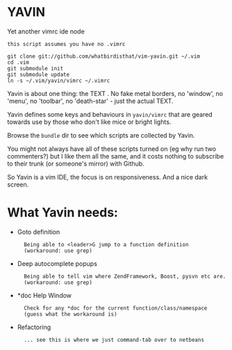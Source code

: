 YAVIN
=====

Yet another vimrc ide node


`this script assumes you have no .vimrc`


    git clone git://github.com/whatbirdisthat/vim-yavin.git ~/.vim
    cd .vim
    git submodule init
    git submodule update
    ln -s ~/.vim/yavin/vimrc ~/.vimrc

Yavin is about one thing: the TEXT . No fake metal borders,
no 'window', no 'menu', no 'toolbar', no 'death-star' -
just the actual TEXT.

Yavin defines some keys and behaviours in `yavin/vimrc` that are
geared towards use by those who don't like mice or bright lights.

Browse the `bundle` dir to see which scripts are collected by
Yavin.

You might not always have all of these scripts turned on (eg why run
two commenters?) but I like them all the same, and it costs nothing
to subscribe to their trunk (or someone's mirror) with Github.


So Yavin is a vim IDE, the focus is on responsiveness. And a nice
dark screen.

What Yavin needs:
=================

* Goto definition

        Being able to <leader>G jump to a function definition
        (workaround: use grep)
* Deep autocomplete popups

        Being able to tell vim where ZendFramework, Boost, pysvn etc are.
        (workaround: use grep)
* *doc Help Window

        Check for any *doc for the current function/class/namespace
        (guess what the workaround is)
* Refactoring

        ... see this is where we just command-tab over to netbeans


